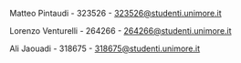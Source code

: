 Matteo Pintaudi - 323526 - 323526@studenti.unimore.it

Lorenzo Venturelli - 264266 - 264266@studenti.unimore.it 

Ali Jaouadi - 318675 - 318675@studenti.unimore.it